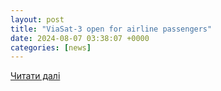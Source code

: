 ```yaml
---
layout: post
title: "ViaSat-3 open for airline passengers"
date: 2024-08-07 03:38:07 +0000
categories: [news]
---
```


[Читати далі](https://advanced-television.com/2024/08/06/viasat-3-open-for-airline-passengers/)

